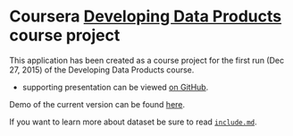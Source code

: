 Coursera [Developing Data Products](https://www.coursera.org/course/devdataprod) course project
==============================

This application has been created as a course project for the first run (Dec 27, 2015) of the Developing Data Products course.
 - supporting presentation can be viewed [on GitHub](http://jelly1029.github.io/developing-data-products-slidify/#/slide-1).

Demo of the current version can be found [here](https://fairytail1029.shinyapps.io/developing-data-products-shiny-master).

If you want to learn more about dataset be sure to read [`include.md`](https://github.com/jelly1029/developing-data-products-shiny/blob/master/include.md).



